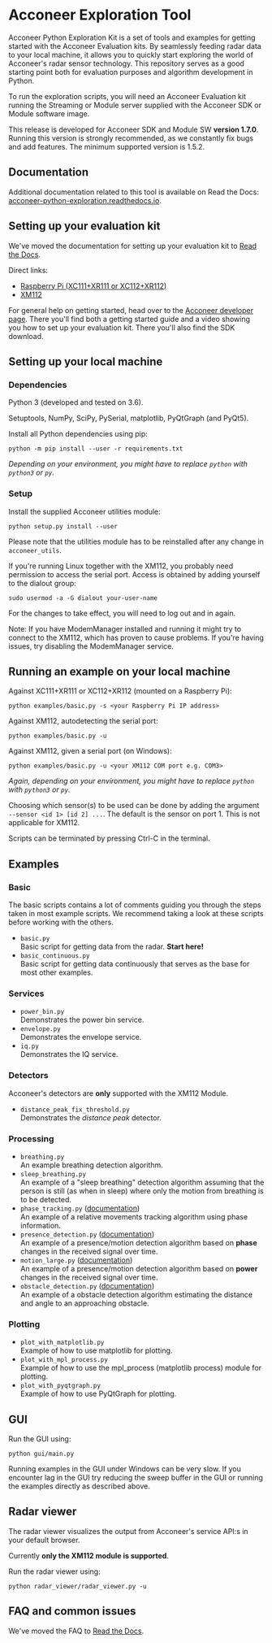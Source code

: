 # Acconeer Exploration Tool

Acconeer Python Exploration Kit is a set of tools and examples for getting started with the Acconeer Evaluation kits. By seamlessly feeding radar data to your local machine, it allows you to quickly start exploring the world of Acconeer's radar sensor technology. This repository serves as a good starting point both for evaluation purposes and algorithm development in Python.

To run the exploration scripts, you will need an Acconeer Evaluation kit running the Streaming or Module server supplied with the Acconeer SDK or Module software image.

This release is developed for Acconeer SDK and Module SW **version 1.7.0**.
Running this version is strongly recommended, as we constantly fix bugs and add features. The minimum supported version is 1.5.2.

## Documentation

Additional documentation related to this tool is available on Read the Docs: [acconeer-python-exploration.readthedocs.io](https://acconeer-python-exploration.readthedocs.io).

## Setting up your evaluation kit

We've moved the documentation for setting up your evaluation kit to [Read the Docs](https://acconeer-python-exploration.readthedocs.io).

Direct links:

* [Raspberry Pi (XC111+XR111 or XC112+XR112)](https://acconeer-python-exploration.readthedocs.io/en/latest/evk_setup/raspberry.html)
* [XM112](https://acconeer-python-exploration.readthedocs.io/en/latest/evk_setup/xm112.html)

For general help on getting started, head over to the [Acconeer developer page](https://developer.acconeer.com/). There you'll find both a getting started guide and a video showing you how to set up your evaluation kit. There you'll also find the SDK download.

## Setting up your local machine

### Dependencies

Python 3 (developed and tested on 3.6).

Setuptools, NumPy, SciPy, PySerial, matplotlib, PyQtGraph (and PyQt5).

Install all Python dependencies using pip:

```
python -m pip install --user -r requirements.txt
```
_Depending on your environment, you might have to replace `python` with `python3` or `py`._

### Setup

Install the supplied Acconeer utilities module:
```
python setup.py install --user
```
Please note that the utilities module has to be reinstalled after any change in `acconeer_utils`.

If you're running Linux together with the XM112, you probably need permission to access the serial port. Access is obtained by adding yourself to the dialout group:
```
sudo usermod -a -G dialout your-user-name
```
For the changes to take effect, you will need to log out and in again.

Note: If you have ModemManager installed and running it might try to connect to the XM112, which has proven to cause problems. If you're having issues, try disabling the ModemManager service.

## Running an example on your local machine

Against XC111+XR111 or XC112+XR112 (mounted on a Raspberry Pi):
```
python examples/basic.py -s <your Raspberry Pi IP address>
```
Against XM112, autodetecting the serial port:
```
python examples/basic.py -u
```
Against XM112, given a serial port (on Windows):
```
python examples/basic.py -u <your XM112 COM port e.g. COM3>
```
_Again, depending on your environment, you might have to replace `python` with `python3` or `py`._

Choosing which sensor(s) to be used can be done by adding the argument `--sensor <id 1> [id 2] ...`. The default is the sensor on port 1. This is not applicable for XM112.

Scripts can be terminated by pressing Ctrl-C in the terminal.

## Examples

### Basic

The basic scripts contains a lot of comments guiding you through the steps taken in most example scripts. We recommend taking a look at these scripts before working with the others.

- `basic.py` \
  Basic script for getting data from the radar. **Start here!**
- `basic_continuous.py` \
  Basic script for getting data continuously that serves as the base for most other examples.

### Services

- `power_bin.py` \
  Demonstrates the power bin service.
- `envelope.py` \
  Demonstrates the envelope service.
- `iq.py` \
  Demonstrates the IQ service.

### Detectors

Acconeer's detectors are **only** supported with the XM112 Module.

- `distance_peak_fix_threshold.py` \
  Demonstrates the *distance peak* detector.

### Processing

- `breathing.py` \
  An example breathing detection algorithm.
- `sleep_breathing.py` \
  An example of a "sleep breathing" detection algorithm assuming that the person is still (as when in sleep) where only the motion from breathing is to be detected.
- `phase_tracking.py` ([documentation](https://acconeer-python-exploration.readthedocs.io/en/latest/processing/phase_tracking.html)) \
  An example of a relative movements tracking algorithm using phase information.
- `presence_detection.py` ([documentation](https://acconeer-python-exploration.readthedocs.io/en/latest/processing/presence_detection.html)) \
  An example of a presence/motion detection algorithm based on **phase** changes in the received signal over time.
- `motion_large.py` ([documentation](https://acconeer-python-exploration.readthedocs.io/en/latest/processing/motion_large.html)) \
  An example of a presence/motion detection algorithm based on **power** changes in the received signal over time.
- `obstacle_detection.py` ([documentation](https://acconeer-python-exploration.readthedocs.io/en/latest/processing/obstacle.html)) \
  An example of a obstacle detection algorithm estimating the distance and angle to an approaching obstacle.

### Plotting

- `plot_with_matplotlib.py` \
  Example of how to use matplotlib for plotting.
- `plot_with_mpl_process.py` \
  Example of how to use the mpl_process (matplotlib process) module for plotting.
- `plot_with_pyqtgraph.py` \
  Example of how to use PyQtGraph for plotting.

## GUI

Run the GUI using:
```
python gui/main.py
```

Running examples in the GUI under Windows can be very slow. If you encounter lag in the GUI try reducing the sweep buffer in the GUI or running the examples directly as described above.

## Radar viewer

The radar viewer visualizes the output from Acconeer's service API:s in your default browser.

Currently **only the XM112 module is supported**.

Run the radar viewer using:
```
python radar_viewer/radar_viewer.py -u
```

## FAQ and common issues

We've moved the FAQ to [Read the Docs](https://acconeer-python-exploration.readthedocs.io/en/latest/faq.html).
